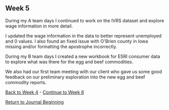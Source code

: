 ## Week 5

During my A team days I continued to work on the IVRS dataset and explore wage information in more detail.

I updated the wage information in the data to better represent unemployed and 0 values. I also found an fixed issue with O'Brien county in Iowa missing and/or formatting the apostrophe incorrectly.

During my B team days I created a new workbook for ESRI consumer data to explore what was there for the egg and beef commodities.

We also had our first team meeting with our client who gave us some good feedback on our preliminary exploration into the new egg and beef commodity reports.

[Back to Week 4](https://github.com/DSPG-2022/DSPG/blob/main/Contributors/Joel_Martin/Week_4.md) - [Continue to Week 6](https://github.com/DSPG-2022/DSPG/blob/main/Contributors/Joel_Martin/Week_6.md)

[Return to Journal Beginning](https://github.com/DSPG-2022/DSPG/blob/main/Contributors/Joel_Martin/Journal.md)